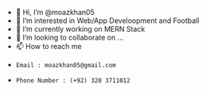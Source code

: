 - 👋 Hi, I’m @moazkhan05
- 👀 I’m interested in Web/App Develoopment and Football
- 🌱 I’m currently working on MERN Stack
- 💞️ I’m looking to collaborate on ...
- 📫 How to reach me 
-     Email : moazkhan05@gmail.com
-     Phone Number : (+92) 320 3711012

<!---
moazkhan05/moazkhan05 is a ✨ special ✨ repository because its `README.md` (this file) appears on your GitHub profile.
You can click the Preview link to take a look at your changes.
--->
